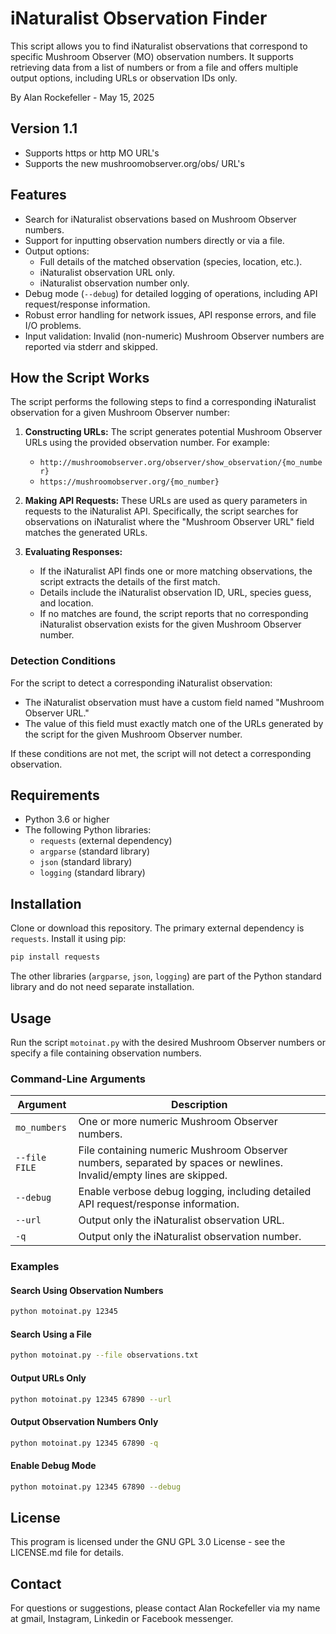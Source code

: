 # iNaturalist Observation Finder

This script allows you to find iNaturalist observations that correspond to specific Mushroom Observer (MO) observation numbers. It supports retrieving data from a list of numbers or from a file and offers multiple output options, including URLs or observation IDs only.

By Alan Rockefeller - May 15, 2025

## Version 1.1
- Supports https or http MO URL's
- Supports the new mushroomobserver.org/obs/ URL's

## Features
- Search for iNaturalist observations based on Mushroom Observer numbers.
- Support for inputting observation numbers directly or via a file.
- Output options:
  - Full details of the matched observation (species, location, etc.).
  - iNaturalist observation URL only.
  - iNaturalist observation number only.
- Debug mode (`--debug`) for detailed logging of operations, including API request/response information.
- Robust error handling for network issues, API response errors, and file I/O problems.
- Input validation: Invalid (non-numeric) Mushroom Observer numbers are reported via stderr and skipped.

## How the Script Works
The script performs the following steps to find a corresponding iNaturalist observation for a given Mushroom Observer number:

1. **Constructing URLs:**
   The script generates potential Mushroom Observer URLs using the provided observation number. For example:
   - `http://mushroomobserver.org/observer/show_observation/{mo_number}`
   - `https://mushroomobserver.org/{mo_number}`

2. **Making API Requests:**
   These URLs are used as query parameters in requests to the iNaturalist API. Specifically, the script searches for observations on iNaturalist where the "Mushroom Observer URL" field matches the generated URLs.

3. **Evaluating Responses:**
   - If the iNaturalist API finds one or more matching observations, the script extracts the details of the first match. 
   - Details include the iNaturalist observation ID, URL, species guess, and location.
   - If no matches are found, the script reports that no corresponding iNaturalist observation exists for the given Mushroom Observer number.

### Detection Conditions
For the script to detect a corresponding iNaturalist observation:
- The iNaturalist observation must have a custom field named "Mushroom Observer URL."
- The value of this field must exactly match one of the URLs generated by the script for the given Mushroom Observer number.

If these conditions are not met, the script will not detect a corresponding observation.

## Requirements
- Python 3.6 or higher
- The following Python libraries:
  - `requests` (external dependency)
  - `argparse` (standard library)
  - `json` (standard library)
  - `logging` (standard library)

## Installation
Clone or download this repository. The primary external dependency is `requests`.
Install it using pip:
```bash
pip install requests
```
The other libraries (`argparse`, `json`, `logging`) are part of the Python standard library and do not need separate installation.

## Usage
Run the script `motoinat.py` with the desired Mushroom Observer numbers or specify a file containing observation numbers.

### Command-Line Arguments
| Argument         | Description                                                                 |
|------------------|-----------------------------------------------------------------------------|
| `mo_numbers`     | One or more numeric Mushroom Observer numbers.                            |
| `--file FILE`    | File containing numeric Mushroom Observer numbers, separated by spaces or newlines. Invalid/empty lines are skipped. |
| `--debug`        | Enable verbose debug logging, including detailed API request/response information. |
| `--url`          | Output only the iNaturalist observation URL.                              |
| `-q`             | Output only the iNaturalist observation number.                          |

### Examples
#### Search Using Observation Numbers
```bash
python motoinat.py 12345 
```

#### Search Using a File
```bash
python motoinat.py --file observations.txt
```

#### Output URLs Only
```bash
python motoinat.py 12345 67890 --url
```

#### Output Observation Numbers Only
```bash
python motoinat.py 12345 67890 -q
```

#### Enable Debug Mode
```bash
python motoinat.py 12345 67890 --debug
```

## License
This program is licensed under the GNU GPL 3.0 License - see the LICENSE.md file for details.

## Contact
For questions or suggestions, please contact Alan Rockefeller via my name at gmail, Instagram, Linkedin or Facebook messenger.

